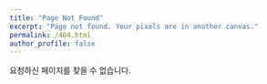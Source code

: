 ```yaml
---
title: "Page Not Found"
excerpt: "Page not found. Your pixels are in another canvas."
permalink: /404.html
author_profile: false
---
```


요청하신 페이지를 찾을 수 없습니다.

<script>
  var GOOG_FIXURL_LANG = 'en';
  var GOOG_FIXURL_SITE = 'https://bbabbi.github.io'
</script>
<script src="https://linkhelp.clients.google.com/tbproxy/lh/wm/fixurl.js">
</script>